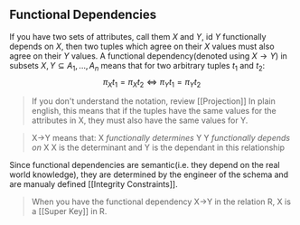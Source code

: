 ## Functional Dependencies
If you have two sets of attributes, call them $X$ and $Y$, id $Y$ functionally depends on $X$, then two tuples which agree on their $X$ values must also agree on their $Y$ values. A functional dependency(denoted using  $X\to Y$) in subsets $X,Y\subseteq{A_1,...,A_n}$  means that for two arbitrary tuples $t_1$ and $t_2$:
$$\pi_Xt_1 = \pi_Xt_2 \iff \pi_Yt_1 = \pi_Yt_2$$
> If you don't understand the notation, review [[Projection]]
> In plain english, this means that if the tuples have the same values for the attributes in X, they must also have the same values for Y.

> X->Y means that: 
> X *functionally determines* Y
> Y *functionally depends on* X
> X is the determinant and Y is the dependant in this relationship

Since functional dependencies are semantic(i.e. they depend on the real world knowledge), they are determined by the engineer of the schema and are manualy defined [[Integrity Constraints]].

> When you have the functional dependency X->Y in the relation R, X is a [[Super Key]] in R.